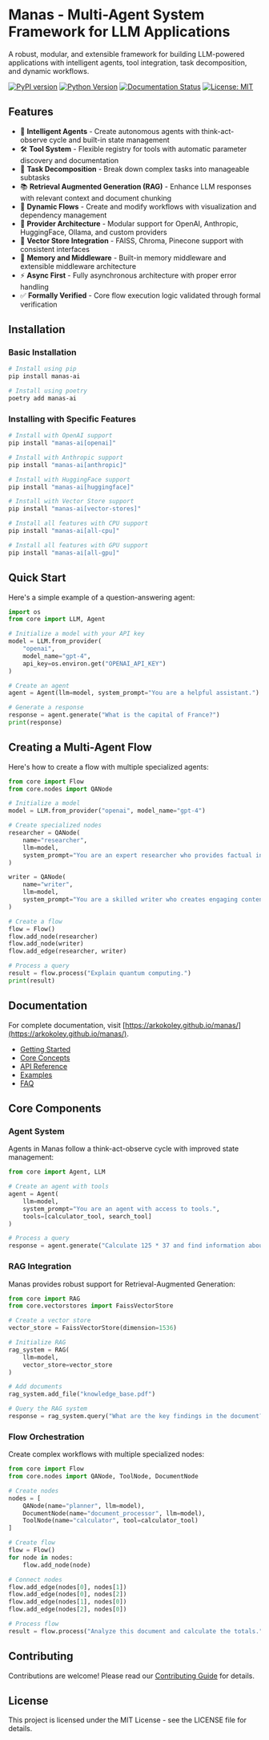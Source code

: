# Manas - Multi-Agent System Framework for LLM Applications

A robust, modular, and extensible framework for building LLM-powered applications with intelligent agents, tool integration, task decomposition, and dynamic workflows.

[![PyPI version](https://badge.fury.io/py/manas-ai.svg)](https://badge.fury.io/py/manas-ai)
[![Python Version](https://img.shields.io/pypi/pyversions/manas-ai.svg)](https://pypi.org/project/manas-ai/)
[![Documentation Status](https://img.shields.io/badge/docs-latest-brightgreen.svg)](https://arkokoley.github.io/manas/)
[![License: MIT](https://img.shields.io/badge/License-MIT-yellow.svg)](https://opensource.org/licenses/MIT)

## Features

- 🤖 **Intelligent Agents** - Create autonomous agents with think-act-observe cycle and built-in state management
- 🛠️ **Tool System** - Flexible registry for tools with automatic parameter discovery and documentation
- 🧩 **Task Decomposition** - Break down complex tasks into manageable subtasks
- 📚 **Retrieval Augmented Generation (RAG)** - Enhance LLM responses with relevant context and document chunking
- 🔄 **Dynamic Flows** - Create and modify workflows with visualization and dependency management
- 🔌 **Provider Architecture** - Modular support for OpenAI, Anthropic, HuggingFace, Ollama, and custom providers
- 💾 **Vector Store Integration** - FAISS, Chroma, Pinecone support with consistent interfaces
- 🧠 **Memory and Middleware** - Built-in memory middleware and extensible middleware architecture
- ⚡ **Async First** - Fully asynchronous architecture with proper error handling
- ✅ **Formally Verified** - Core flow execution logic validated through formal verification

## Installation

### Basic Installation

```bash
# Install using pip
pip install manas-ai

# Install using poetry
poetry add manas-ai
```

### Installing with Specific Features

```bash
# Install with OpenAI support
pip install "manas-ai[openai]"

# Install with Anthropic support
pip install "manas-ai[anthropic]"

# Install with HuggingFace support
pip install "manas-ai[huggingface]"

# Install with Vector Store support
pip install "manas-ai[vector-stores]"

# Install all features with CPU support
pip install "manas-ai[all-cpu]"

# Install all features with GPU support
pip install "manas-ai[all-gpu]"
```

## Quick Start

Here's a simple example of a question-answering agent:

```python
import os
from core import LLM, Agent

# Initialize a model with your API key
model = LLM.from_provider(
    "openai",
    model_name="gpt-4",
    api_key=os.environ.get("OPENAI_API_KEY")
)

# Create an agent
agent = Agent(llm=model, system_prompt="You are a helpful assistant.")

# Generate a response
response = agent.generate("What is the capital of France?")
print(response)
```

## Creating a Multi-Agent Flow

Here's how to create a flow with multiple specialized agents:

```python
from core import Flow
from core.nodes import QANode

# Initialize a model
model = LLM.from_provider("openai", model_name="gpt-4")

# Create specialized nodes
researcher = QANode(
    name="researcher",
    llm=model,
    system_prompt="You are an expert researcher who provides factual information."
)

writer = QANode(
    name="writer",
    llm=model,
    system_prompt="You are a skilled writer who creates engaging content."
)

# Create a flow
flow = Flow()
flow.add_node(researcher)
flow.add_node(writer)
flow.add_edge(researcher, writer)

# Process a query
result = flow.process("Explain quantum computing.")
print(result)
```

## Documentation

For complete documentation, visit [https://arkokoley.github.io/manas/](https://arkokoley.github.io/manas/).

- [Getting Started](https://arkokoley.github.io/manas/getting-started/)
- [Core Concepts](https://arkokoley.github.io/manas/concepts/)
- [API Reference](https://arkokoley.github.io/manas/api/)
- [Examples](https://arkokoley.github.io/manas/examples/)
- [FAQ](https://arkokoley.github.io/manas/faq/)

## Core Components

### Agent System

Agents in Manas follow a think-act-observe cycle with improved state management:

```python
from core import Agent, LLM

# Create an agent with tools
agent = Agent(
    llm=model,
    system_prompt="You are an agent with access to tools.",
    tools=[calculator_tool, search_tool]
)

# Process a query
response = agent.generate("Calculate 125 * 37 and find information about Mars.")
```

### RAG Integration

Manas provides robust support for Retrieval-Augmented Generation:

```python
from core import RAG
from core.vectorstores import FaissVectorStore

# Create a vector store
vector_store = FaissVectorStore(dimension=1536)

# Initialize RAG
rag_system = RAG(
    llm=model,
    vector_store=vector_store
)

# Add documents
rag_system.add_file("knowledge_base.pdf")

# Query the RAG system
response = rag_system.query("What are the key findings in the document?")
```

### Flow Orchestration

Create complex workflows with multiple specialized nodes:

```python
from core import Flow
from core.nodes import QANode, ToolNode, DocumentNode

# Create nodes
nodes = [
    QANode(name="planner", llm=model),
    DocumentNode(name="document_processor", llm=model),
    ToolNode(name="calculator", tool=calculator_tool)
]

# Create flow
flow = Flow()
for node in nodes:
    flow.add_node(node)

# Connect nodes
flow.add_edge(nodes[0], nodes[1])
flow.add_edge(nodes[0], nodes[2])
flow.add_edge(nodes[1], nodes[0])
flow.add_edge(nodes[2], nodes[0])

# Process flow
result = flow.process("Analyze this document and calculate the totals.")
```

## Contributing

Contributions are welcome! Please read our [Contributing Guide](https://arkokoley.github.io/manas/contributing/) for details.

## License

This project is licensed under the MIT License - see the LICENSE file for details.